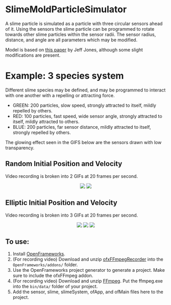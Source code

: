 # SlimeMoldParticleSimulator

A slime particle is simulated as a particle with three circular sensors ahead of it. Using the sensors the slime particle can be programmed to rotate towards other slime particles within the sensor radii. The sensor radius, distance, and angle are all parameters which may be modified.

Model is based on [this paper](https://uwe-repository.worktribe.com/output/980579) by Jeff Jones, although some slight modifications are present. 

# Example: 3 species system
Different slime species may be defined, and may be programmed to interact with one another with a repelling or attracting force. 
* GREEN: 200 particles, slow speed, strongly attracted to itself, mildly repelled by others.
* RED: 100 particles, fast speed, wide sensor angle, strongly attracted to itself, mildly attracted to others.
* BLUE: 200 particles, far sensor distance, mildly attracted to itself, strongly repelled by others.

The glowing effect seen in the GIFS below are the sensors drawn with low transparency. 

## Random Initial Position and Velocity
Video recording is broken into 2 GIFs at 20 frames per second.
<p align="center">
    <img src="example11.gif"/>
    <img src="example12.gif"/>
</p>

## Elliptic Initial Position and Velocity
Video recording is broken into 3 GIFs at 20 frames per second.
<p align="center">
    <img src="example21.gif"/>
    <img src="example22.gif"/>
    <img src="example23.gif"/>
</p>

## To use:

1) Install [OpenFrameworks](https://openframeworks.cc/ja/).
2) (For recording video) Download and unzip [ofxFFmpegRecorder](https://github.com/Furkanzmc/ofxFFmpegRecorder) into the `OpenFrameworks/addons/` folder.
3) Use the OpenFrameworks project generator to generate a project. Make sure to include the ofxFFmpeg addon.
4) (For recording video) Download and unzip [FFmpeg](https://ffmpeg.org/). Put the ffmpeg.exe into the `bin/data/` folder of your project.
5) Add the sensor, slime, slimeSystem, ofApp, and ofMain files here to the project.
